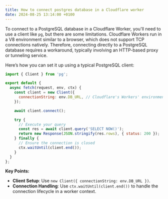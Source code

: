 ```yaml
---
title: How to connect postgres database in a Cloudflare worker
date: 2024-08-25 13:14:00 +0100
---
```




To connect to a PostgreSQL database in a Cloudflare Worker, you'll need to use a client like `pg`, but there are some limitations. Cloudflare Workers run in a V8 environment similar to a browser, which does not support TCP connections natively. Therefore, connecting directly to a PostgreSQL database requires a workaround, typically involving an HTTP-based proxy or tunneling service.

Here’s how you can set it up using a typical PostgreSQL client:

```js
import { Client } from 'pg';

export default {
  async fetch(request, env, ctx) {
    const client = new Client({
      connectionString: env.DB_URL, // Cloudflare's Workers' environment variables
    });

    await client.connect();

    try {
      // Execute your query
      const res = await client.query('SELECT NOW()');
      return new Response(JSON.stringify(res.rows), { status: 200 });
    } finally {
      // Ensure the connection is closed
      ctx.waitUntil(client.end());
    }
  }
};
```

**Key Points:**

- **Client Setup**: Use `new Client({ connectionString: env.DB_URL })`.
- **Connection Handling**: Use `ctx.waitUntil(client.end())` to handle the connection lifecycle in a worker context.


